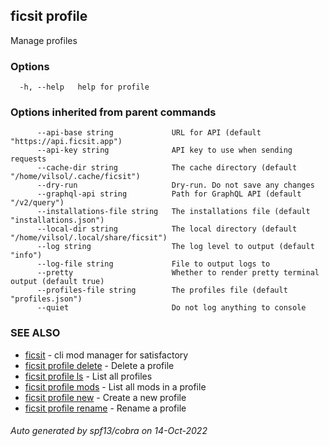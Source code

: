 ## ficsit profile

Manage profiles

### Options

```
  -h, --help   help for profile
```

### Options inherited from parent commands

```
      --api-base string             URL for API (default "https://api.ficsit.app")
      --api-key string              API key to use when sending requests
      --cache-dir string            The cache directory (default "/home/vilsol/.cache/ficsit")
      --dry-run                     Dry-run. Do not save any changes
      --graphql-api string          Path for GraphQL API (default "/v2/query")
      --installations-file string   The installations file (default "installations.json")
      --local-dir string            The local directory (default "/home/vilsol/.local/share/ficsit")
      --log string                  The log level to output (default "info")
      --log-file string             File to output logs to
      --pretty                      Whether to render pretty terminal output (default true)
      --profiles-file string        The profiles file (default "profiles.json")
      --quiet                       Do not log anything to console
```

### SEE ALSO

* [ficsit](ficsit.md)	 - cli mod manager for satisfactory
* [ficsit profile delete](ficsit_profile_delete.md)	 - Delete a profile
* [ficsit profile ls](ficsit_profile_ls.md)	 - List all profiles
* [ficsit profile mods](ficsit_profile_mods.md)	 - List all mods in a profile
* [ficsit profile new](ficsit_profile_new.md)	 - Create a new profile
* [ficsit profile rename](ficsit_profile_rename.md)	 - Rename a profile

###### Auto generated by spf13/cobra on 14-Oct-2022
